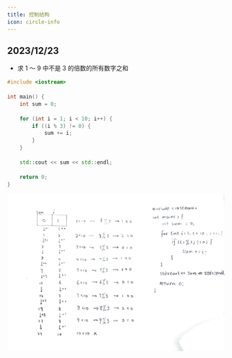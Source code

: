 ```yaml
---
title: 控制结构
icon: circle-info
---
```


## 2023/12/23
- 求 1 ～ 9 中不是 3 的倍数的所有数字之和
```C++
#include <iostream>

int main() {
    int sum = 0;

    for (int i = 1; i < 10; i++) {
        if ((i % 3) != 0) {
            sum += i;
        }
    }

    std::cout << sum << std::endl;

    return 0;
}
```
![Execution](/assets/cplusplus/for-sum-3.jpg)
